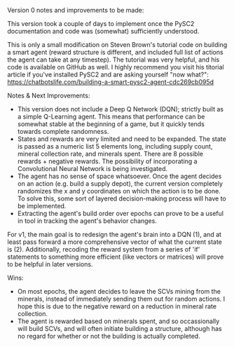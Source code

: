 Version 0 notes and improvements to be made:

This version took a couple of days to implement once the PySC2 documentation and code was (somewhat) sufficiently understood.

This is only a small modification on Steven Brown's tutorial code on building a smart agent (reward structure is different, and included full list of actions the agent can take at any timestep). The tutorial was very helpful, and his code is available on GitHub as well. I highly recommend you visit his titorial article if you've installed PySC2 and are asking yourself "now what?": https://chatbotslife.com/building-a-smart-pysc2-agent-cdc269cb095d

Notes & Next Improvements:
- This version does not include a Deep Q Network (DQN); strictly built as a simple Q-Learning agent. This means that performance can be somewhat stable at the beginning of a game, but it quickly tends towards complete randomness.
- States and rewards are very limited and need to be expanded. The state is passed as a numeric list 5 elements long, including supply count, mineral collection rate, and minerals spent. There are 8 possible rewards + negative rewards. The possibility of incorporating a Convolutional Neural Network is being investigated.
- The agent has no sense of space whatsoever. Once the agent decides on an action (e.g. build a supply depot), the current version completely randomizes the x and y coordinates on which the action is to be done. To solve this, some sort of layered decision-making process will have to be implemented.
- Extracting the agent's build order over epochs can prove to be a useful in tool in tracking the agent's behavior changes.

For v1, the main goal is to redesign the agent's brain into a DQN (1), and at least pass forward a more comprehensive vector of what the current state is (2). Additionally, recoding the reward system from a series of 'if' statements to something more efficient (like vectors or matrices) will prove to be helpful in later versions.

Wins:
- On most epochs, the agent decides to leave the SCVs mining from the minerals, instead of immediately sending them out for random actions. I hope this is due to the negative reward on a reduction in mineral rate collection.
- The agent is rewarded based on minerals spent, and so occassionally will build SCVs, and will often initiate building a structure, although has no regard for whether or not the building is actually completed.
